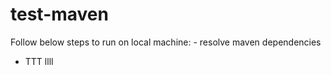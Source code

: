 # test-maven

Follow below steps to run on local machine: <incomplete>
	- resolve maven dependencies
  - TTT
llll
